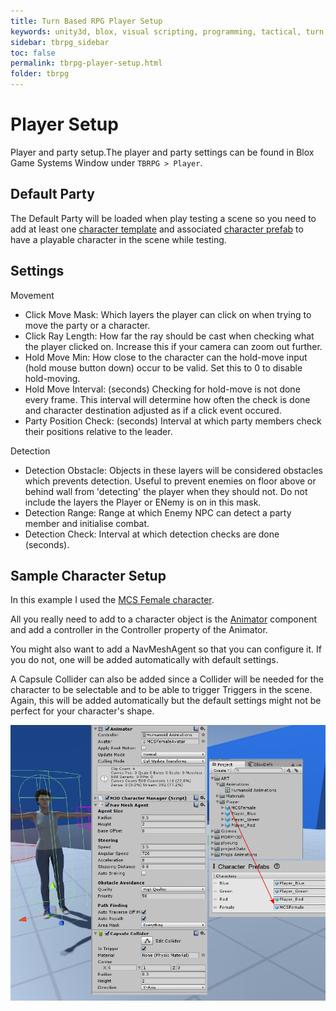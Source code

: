 ```yaml
---
title: Turn Based RPG Player Setup
keywords: unity3d, blox, visual scripting, programming, tactical, turn based rpg, tbrpg
sidebar: tbrpg_sidebar
toc: false
permalink: tbrpg-player-setup.html
folder: tbrpg
---
```


Player Setup
============

Player and party setup.The player and party settings can be found in Blox Game Systems Window under `TBRPG > Player`.

Default Party
-------------

The Default Party will be loaded when play testing a scene so you need to add at least one [character template](tbpg-char-templates.html) and associated [character prefab](tbpg-charfabs.html) to have a playable character in the scene while testing.

Settings
--------

Movement

- Click Move Mask: Which layers the player can click on when trying to move the party or a character.
- Click Ray Length: How far the ray should be cast when checking what the player clicked on. Increase this if your camera can zoom out further.
- Hold Move Min: How close to the character can the hold-move input (hold mouse button down) occur to be valid. Set this to 0 to disable hold-moving.
- Hold Move Interval: (seconds) Checking for hold-move is not done every frame. This interval will determine how often the check is done and character destination adjusted as if a click event occured.
- Party Position Check: (seconds) Interval at which party members check their positions relative to the leader.

Detection

- Detection Obstacle: Objects in these layers will be considered obstacles which prevents detection. Useful to prevent enemies on floor above or behind wall from 'detecting' the player when they should not. Do not include the layers the Player or ENemy is on in this mask.
- Detection Range: Range at which Enemy NPC can detect a party member and initialise combat.
- Detection Check: Interval at which detection checks are done (seconds).

Sample Character Setup
----------------------

In this example I used the [MCS Female character](https://assetstore.unity3d.com/#!/publisher/13832?aid=1101lGtB).

All you really need to add to a character object is the [Animator](https://docs.unity3d.com/Manual/AnimatorControllers.html) component and add a controller in the Controller property of the Animator.

You might also want to add a NavMeshAgent so that you can configure it. If you do not, one will be added automatically with default settings.

A Capsule Collider can also be added since a Collider will be needed for the character to be selectable and to be able to trigger Triggers in the scene. Again, this will be added automatically but the default settings might not be perfect for your character's shape. 

![](img/tbrpg/09.png)